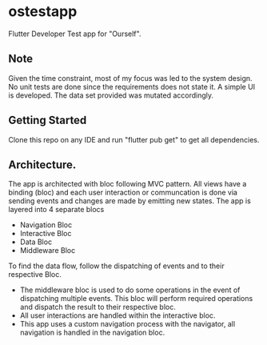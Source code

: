 # ostestapp

Flutter Developer Test app for "Ourself".

## Note
Given the time constraint, most of my focus was led to the system design.
No unit tests are done since the requirements does not state it. A simple UI is developed.
The data set provided was mutated accordingly. 

## Getting Started

Clone this repo on any IDE and run "flutter pub get" to get all dependencies.

## Architecture.

The app is architected with bloc following MVC pattern.
All views have a binding (bloc) and each user interaction or communcation is done via sending events and changes are made by emitting new states.
The app is layered into 4 separate blocs
  - Navigation Bloc
  - Interactive Bloc
  - Data Bloc
  - Middleware Bloc
    
To find the data flow, follow the dispatching of events and to their respective Bloc.

* The middleware bloc is used to do some operations in the event of dispatching multiple events. This bloc will perform
  required operations and dispatch the result to their respective bloc.
* All user interactions are handled within the interactive bloc.
* This app uses a custom navigation process with the navigator, all navigation is handled in the navigation bloc.


